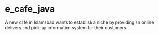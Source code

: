 # e_cafe_java
A new café in Islamabad wants to establish a niche by providing an online delivery and pick-up information system for their customers. 

